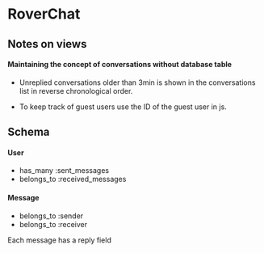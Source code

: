 # RoverChat

## Notes on views

#### Maintaining the concept of conversations without database table

* Unreplied conversations older than 3min is shown in the conversations list in reverse chronological order.

* To keep track of guest users use the ID of the guest user in js.

## Schema

#### User

* has_many :sent_messages
* belongs_to :received_messages

#### Message

* belongs_to :sender
* belongs_to :receiver

Each message has a reply field